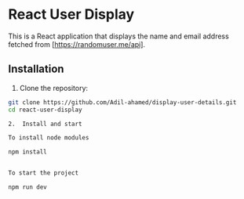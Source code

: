 # React User Display

This is a React application that displays the name and email address fetched from [https://randomuser.me/api].

## Installation

1. Clone the repository:

```bash
git clone https://github.com/Adil-ahamed/display-user-details.git
cd react-user-display

2.  Install and start

To install node modules

npm install


To start the project

npm run dev


